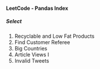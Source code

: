 #### LeetCode - Pandas Index
##### Select
1. Recyclable and Low Fat Products
2. Find Customer Referee
3. Big Countries
4. Article Views I
5. Invalid Tweets
